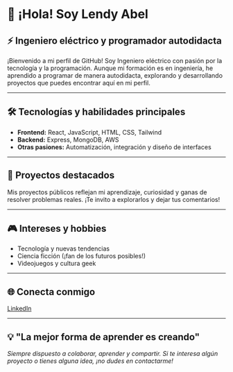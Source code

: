 # 👋 ¡Hola! Soy Lendy Abel

## ⚡ Ingeniero eléctrico y programador autodidacta

¡Bienvenido a mi perfil de GitHub! Soy Ingeniero eléctrico con pasión por la tecnología y la programación. Aunque mi formación es en ingeniería, he aprendido a programar de manera autodidacta, explorando y desarrollando proyectos que puedes encontrar aquí en mi perfil.

---

## 🛠️ Tecnologías y habilidades principales

- **Frontend:** React, JavaScript, HTML, CSS, Tailwind
- **Backend:** Express, MongoDB, AWS
- **Otras pasiones:** Automatización, integración y diseño de interfaces

---

## 🚀 Proyectos destacados

Mis proyectos públicos reflejan mi aprendizaje, curiosidad y ganas de resolver problemas reales. ¡Te invito a explorarlos y dejar tus comentarios!

---

## 🎮 Intereses y hobbies

- Tecnología y nuevas tendencias
- Ciencia ficción (¡fan de los futuros posibles!)
- Videojuegos y cultura geek

---

## 🌐 Conecta conmigo

[LinkedIn](https://www.linkedin.com/in/lendy-abel-sánchez-vázquez)

---

## 💡 "La mejor forma de aprender es creando"

_Siempre dispuesto a colaborar, aprender y compartir. Si te interesa algún proyecto o tienes alguna idea, ¡no dudes en contactarme!_

<!--
**LendyAbel/LendyAbel** is a ✨ _special_ ✨ repository because its `README.md` (this file) appears on your GitHub profile.

Here are some ideas to get you started:

- 🔭 I’m currently working on ...
- 🌱 I’m currently learning ...
- 👯 I’m looking to collaborate on ...
- 🤔 I’m looking for help with ...
- 💬 Ask me about ...
- 📫 How to reach me: ...
- 😄 Pronouns: ...
- ⚡ Fun fact: ...
-->
